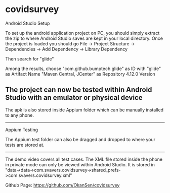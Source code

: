 # covidsurvey


Android Studio Setup

To set up the android application project on PC, you should simply extract the zip to
where Android Studio saves are kept in your local directory. Once the project is
loaded you should go 
File -> Project Structure -> Dependencies -> Add Dependency -> Library Dependency

Then search for "glide"

Among the results, choose 
"com.github.bumptech.glide" as ID
with "glide" as Artifact Name
"Maven Central, JCenter" as Repository
4.12.0 Version

The project can now be tested within Android Studio with an emulator or physical device
-----------------
The apk is also stored inside Appium folder which can be manually installed to any phone.

----------------------------
Appium Testing

The Appium test folder can also be dragged and dropped to where your tests are stored at.

----------------------------
The demo video covers all test cases. The XML file stored inside the phone in private mode
can only be viewed within Android Studio. It is stored in 
"data->data->com.svavers.covidsurvey->shared_prefs->com.svavers.covidsurvey.xml"





Github Page: https://github.com/OkanSen/covidsurvey






